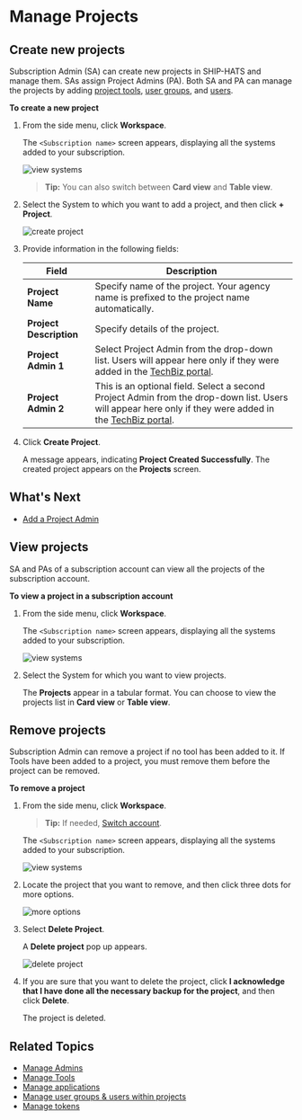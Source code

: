 # Manage Projects



## Create new projects

Subscription Admin (SA) can create new projects in SHIP-HATS and manage them. SAs assign Project Admins (PA). Both SA and PA can manage the projects by adding [project tools](manage-tools), [user groups](manage-user-groups), and [users](manage-users).

**To create a new project**

1. From the side menu, click **Workspace**.
    
    The `<Subscription name>` screen appears, displaying all the systems added to your subscription.

    ![view systems](./images/view-systems.png)

    > **Tip:** You can also switch between **Card view** and **Table view**. 
1. Select the System to which you want to add a project, and then click **+ Project**.  

    ![create project](./images/create-new-project.png)

1. Provide information in the following fields:

    |Field|Description|
    |---|---|
    |**Project Name**| Specify name of the project. Your agency name is prefixed to the project name automatically. 
    |**Project Description**| Specify details of the project. 
    |**Project Admin 1**| Select Project Admin from the drop-down list. Users will appear here only if they were added in the [TechBiz portal](https://portal.techbiz.suite.gov.sg/).<!--If you want to invite new users, click **Invite here**. If *First Name* and *Last Name* were not provided when creating a new user account, email address will appear in the drop-down list.-->
    |**Project Admin 2**| This is an optional field. Select a second Project Admin from the drop-down list. Users will appear here only if they were added in the [TechBiz portal](https://portal.techbiz.suite.gov.sg/).<!--If *First Name* and *Last Name* were not provided when creating a new user account, email address will appear in the drop-down list.--> 

1. Click **Create Project**.  
    
    A message appears, indicating **Project Created Successfully**. The created project appears on the **Projects** screen.

<!--![Projects](./images/projects-all.png)-->
    
<!--with **Subscribed Tools** and **Not Subscribed Tools** sections based on your subscription.-->

<!--SA or PA can add/create tools and additional PAs.--> 
    
<!--
>> **Note:** The number of PAs each project is entitled to is based on the [subscription tier](https://www.developer.tech.gov.sg/products/categories/devops/ship-hats/subscription) quota for which the agency has subscribed.
-->

<!--
|**System**|Select the system from the drop-down list. This is the same system that you added in [TechBiz](https://docs.developer.tech.gov.sg/docs/techbiz-documentation/). You can view your systems in the **Systems** tab. If you want to manage/add System, you must connect to the [TechBiz portal](https://portal.techbiz.suite.gov.sg/).|

-->


## What's Next 
- [Add a Project Admin](manage-admins)


## View projects

SA and PAs of a subscription account can view all the projects of the subscription account.

**To view a project in a subscription account**

1. From the side menu, click **Workspace**.
    
    The `<Subscription name>` screen appears, displaying all the systems added to your subscription.

    ![view systems](./images/view-systems.png)

1. Select the System for which you want to view projects. 

    The **Projects** appear in a tabular format. You can choose to view the projects list in **Card view** or **Table view**.

<!--1. Click **Manage** to view tools that are currently added to the project.-->

## Remove projects

Subscription Admin can remove a project if no tool has been added to it. If Tools have been added to a project, you must remove them before the project can be removed.

**To remove a project**

1. From the side menu, click **Workspace**.

    > **Tip:** If needed, [Switch account](manage-account).

    The `<Subscription name>` screen appears, displaying all the systems added to your subscription.

    ![view systems](./images/view-systems.png)

1. Locate the project that you want to remove, and then click three dots for more options.

    ![more options](./images/projects.png)

1. Select **Delete Project**.   

    A **Delete project** pop up appears. 

    ![delete project](./images/delete-project.png ':size=80%')

1. If you are sure that you want to delete the project, click **I acknowledge that I have done all the necessary backup for the project**, and then click **Delete**.

    The project is deleted.

## Related Topics
- [Manage Admins](manage-admins)
- [Manage Tools](manage-tools)
- [Manage applications](manage-applications)
- [Manage user groups & users within projects](manage-user-groups-and-users)
- [Manage tokens](manage-tokens) 

<!--The **Projects** screen appears, displaying all the previously added projects. ![all projects](./images/view-projects.png)-->
